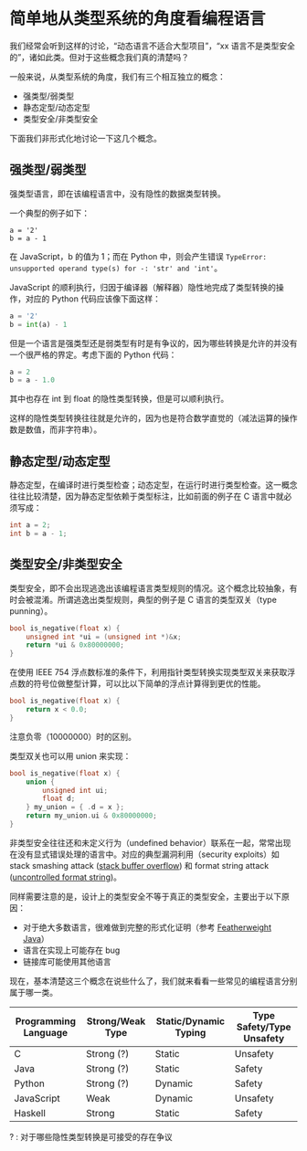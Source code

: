 # 简单地从类型系统的角度看编程语言

我们经常会听到这样的讨论，“动态语言不适合大型项目”，“xx 语言不是类型安全的”，诸如此类。但对于这些概念我们真的清楚吗？

一般来说，从类型系统的角度，我们有三个相互独立的概念：

- 强类型/弱类型
- 静态定型/动态定型
- 类型安全/非类型安全

下面我们非形式化地讨论一下这几个概念。

## 强类型/弱类型

强类型语言，即在该编程语言中，没有隐性的数据类型转换。

一个典型的例子如下：

```
a = '2'
b = a - 1
```

在 JavaScript，b 的值为 1；而在 Python 中，则会产生错误 `TypeError: unsupported operand type(s) for -: 'str' and 'int'`。

JavaScript 的顺利执行，归因于编译器（解释器）隐性地完成了类型转换的操作，对应的 Python 代码应该像下面这样：

```Python
a = '2'
b = int(a) - 1
```

但是一个语言是强类型还是弱类型有时是有争议的，因为哪些转换是允许的并没有一个很严格的界定。考虑下面的 Python 代码：

```Python
a = 2
b = a - 1.0
```

其中也存在 int 到 float 的隐性类型转换，但是可以顺利执行。

这样的隐性类型转换往往就是允许的，因为也是符合数学直觉的（减法运算的操作数是数值，而非字符串）。

## 静态定型/动态定型

静态定型，在编译时进行类型检查；动态定型，在运行时进行类型检查。这一概念往往比较清楚，因为静态定型依赖于类型标注，比如前面的例子在 C 语言中就必须写成：

```C
int a = 2;
int b = a - 1;
```

## 类型安全/非类型安全

类型安全，即不会出现逃逸出该编程语言类型规则的情况。这个概念比较抽象，有时会被混淆。所谓逃逸出类型规则，典型的例子是 C 语言的类型双关（type punning）。

```C
bool is_negative(float x) {
    unsigned int *ui = (unsigned int *)&x;
    return *ui & 0x80000000;
}
```

在使用 IEEE 754 浮点数标准的条件下，利用指针类型转换实现类型双关来获取浮点数的符号位做整型计算，可以比以下简单的浮点计算得到更优的性能。

```C
bool is_negative(float x) {
    return x < 0.0;
}
```

注意负零（10000000）时的区别。

类型双关也可以用 union 来实现：

```C
bool is_negative(float x) {
    union {
        unsigned int ui;
        float d;
    } my_union = { .d = x };
    return my_union.ui & 0x80000000;
}
```

非类型安全往往还和未定义行为（undefined behavior）联系在一起，常常出现在没有显式错误处理的语言中。对应的典型漏洞利用（security exploits）如 stack smashing attack ([stack buffer overflow]) 和 format string attack ([uncontrolled format string])。

同样需要注意的是，设计上的类型安全不等于真正的类型安全，主要出于以下原因：

- 对于绝大多数语言，很难做到完整的形式化证明（参考 [Featherweight Java]）
- 语言在实现上可能存在 bug
- 链接库可能使用其他语言

现在，基本清楚这三个概念在说些什么了，我们就来看看一些常见的编程语言分别属于哪一类。

| Programming Language | Strong/Weak Type | Static/Dynamic Typing | Type Safety/Type Unsafety |
| -------------------- | ---------------- | --------------------- | ------------------------- |
| C                    | Strong (?)       | Static                | Unsafety                  |
| Java                 | Strong (?)       | Static                | Safety                    |
| Python               | Strong (?)       | Dynamic               | Safety                    |
| JavaScript           | Weak             | Dynamic               | Unsafety                  |
| Haskell              | Strong           | Static                | Safety                    |

? : 对于哪些隐性类型转换是可接受的存在争议

[stack buffer overflow]: https://en.wikipedia.org/wiki/Stack_buffer_overflow
[uncontrolled format string]: https://en.wikipedia.org/wiki/Uncontrolled_format_string
[Featherweight Java]: https://dl.acm.org/doi/10.1145/503502.503505
